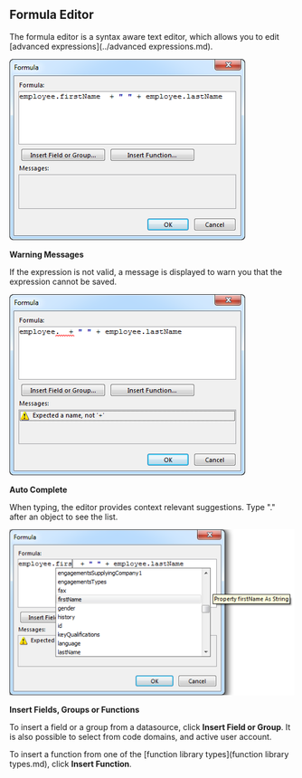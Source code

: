 ## Formula Editor

The formula editor is a syntax aware text editor, which allows you to edit [advanced expressions](../advanced expressions.md).

![IDDA0806472AED4DEC.png](media/IDDA0806472AED4DEC.png)

**Warning Messages**

If the expression is not valid, a message is displayed to warn you that the expression cannot be saved.

![ID4D40D973C796401F.png](media/ID4D40D973C796401F.png)

**Auto Complete**

When typing, the editor provides context relevant suggestions. Type "." after an object to see the list.

![ID2E6E705981E149B5.png](media/ID2E6E705981E149B5.png)

**Insert Fields, Groups or Functions**

To insert a field or a group from a datasource, click **Insert Field or Group**. It is also possible to select from code domains, and active user account.

To insert a function from one of the [function library types](function library types.md), click **Insert Function**.